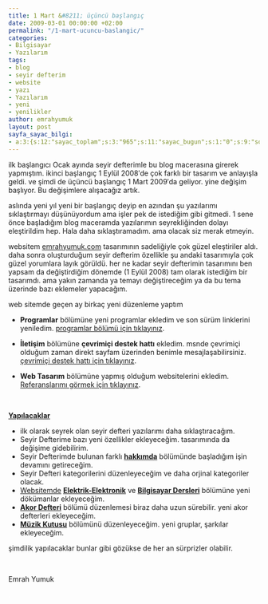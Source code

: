 ```yaml
---
title: 1 Mart &#8211; üçüncü başlangıç
date: 2009-03-01 00:00:00 +02:00
permalink: "/1-mart-ucuncu-baslangic/"
categories:
- Bilgisayar
- Yazılarım
tags:
- blog
- seyir defterim
- website
- yazı
- Yazılarım
- yeni
- yenilikler
author: emrahyumuk
layout: post
sayfa_sayac_bilgi:
- a:3:{s:12:"sayac_toplam";s:3:"965";s:11:"sayac_bugun";s:1:"0";s:9:"son_okuma";s:10:"1364912985";}
---
```


ilk başlangıcı Ocak ayında seyir defterimle bu blog macerasına girerek yapmıştım. ikinci başlangıç 1 Eylül 2008&#8242;de çok farklı bir tasarım ve anlayışla geldi. ve şimdi de üçüncü başlangıç 1 Mart 2009&#8242;da geliyor. yine değişim başlıyor. Bu değişimlere alışacağız artık.

aslında yeni yıl yeni bir başlangıç deyip en azından şu yazılarımı sıklaştırmayı düşünüyordum ama işler pek de istediğim gibi gitmedi. 1 sene önce başladığım blog maceramda yazılarımın seyrekliğinden dolayı eleştirildim hep. Hala daha sıklaştıramadım. ama olacak siz merak etmeyin.

<!--more-->

websitem <a href="http://www.emrahyumuk.com" target="_blank">emrahyumuk.com</a> tasarımının sadeliğiyle çok güzel eleştiriler aldı. daha sonra oluşturduğum seyir defterim özellikle şu andaki tasarımıyla çok güzel yorumlara layık görüldü. her ne kadar seyir defterimin tasarımını ben yapsam da değiştirdiğim dönemde (1 Eylül 2008) tam olarak istediğim bir tasarımdı. ama yakın zamanda ya temayı değiştireceğim ya da bu tema üzerinde bazı eklemeler yapacağım.

web sitemde geçen ay birkaç yeni düzenleme yaptım

- **Programlar** bölümüne yeni programlar ekledim ve son sürüm linklerini yeniledim. <a href="http://www.emrahyumuk.com/programlar.html" target="_blank">programlar bölümü için tıklayınız</a>.

- **İletişim** bölümüne **çevrimiçi destek hattı** ekledim. msnde çevrimiçi olduğum zaman direkt sayfam üzerinden benimle mesajlaşabilirsiniz. <a href="http://www.emrahyumuk.com/destek-hatti.html" target="_blank">çevrimiçi destek hattı için tıklayınız</a>.

- **Web Tasarım** bölümüne yapmış olduğum websitelerini ekledim. <a href="http://www.emrahyumuk.com/referanslar.html" target="_blank">Referanslarımı görmek için tıklayınız</a>.

<span style="color: #ffffff;">.</span>

<span style="text-decoration: underline;"><strong>Yapılacaklar</strong></span>

*   ilk olarak seyrek olan seyir defteri yazılarımı daha sıklaştıracağım.
*   Seyir Defterime bazı yeni özellikler ekleyeceğim. tasarımında da değişime gidebilirim.
*   Seyir Defterimde bulunan farklı <a href="http://www.emrahyumuk.com/blog/hakkimda/" target="_blank"><strong>hakkımda</strong></a> bölümünde başladığım işin devamını getireceğim.
*   Seyir Defteri kategorilerini düzenleyeceğim ve daha orjinal kategoriler olacak.
*   <a href="http://www.emrahyumuk.com" target="_blank">Websitemde</a> <a href="http://www.emrahyumuk.com/elektrik_elektronik.html" target="_blank"><strong>Elektrik-Elektronik</strong></a> ve <a href="http://www.emrahyumuk.com/bilgisayar_dersleri.html" target="_blank"><strong>Bilgisayar Dersleri</strong></a> bölümüne yeni dökümanlar ekleyeceğim.
*   <a href="http://www.emrahyumuk.com/akor_defteri.html" target="_blank"><strong>Akor Defteri</strong></a> bölümü düzenlemesi biraz daha uzun sürebilir. yeni akor defterleri ekleyeceğim.
*   <a href="http://www.emrahyumuk.com/muzik_kutusu.html" target="_blank"><strong>Müzik Kutusu</strong></a> bölümünü düzenleyeceğim. yeni gruplar, şarkılar ekleyeceğim.

şimdilik yapılacaklar bunlar gibi gözükse de her an sürprizler olabilir.

<span style="color: #ffffff;">.</span>

Emrah Yumuk

<span style="color: #ffffff;">.</span>